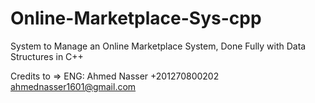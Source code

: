 # Online-Marketplace-Sys-cpp
System to Manage an Online Marketplace System, Done Fully with Data Structures in C++

Credits to => ENG: Ahmed Nasser +201270800202 ahmednasser1601@gmail.com
